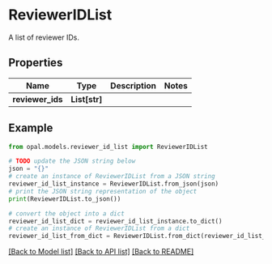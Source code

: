 # ReviewerIDList

A list of reviewer IDs.

## Properties

Name | Type | Description | Notes
------------ | ------------- | ------------- | -------------
**reviewer_ids** | **List[str]** |  | 

## Example

```python
from opal.models.reviewer_id_list import ReviewerIDList

# TODO update the JSON string below
json = "{}"
# create an instance of ReviewerIDList from a JSON string
reviewer_id_list_instance = ReviewerIDList.from_json(json)
# print the JSON string representation of the object
print(ReviewerIDList.to_json())

# convert the object into a dict
reviewer_id_list_dict = reviewer_id_list_instance.to_dict()
# create an instance of ReviewerIDList from a dict
reviewer_id_list_from_dict = ReviewerIDList.from_dict(reviewer_id_list_dict)
```
[[Back to Model list]](../README.md#documentation-for-models) [[Back to API list]](../README.md#documentation-for-api-endpoints) [[Back to README]](../README.md)


